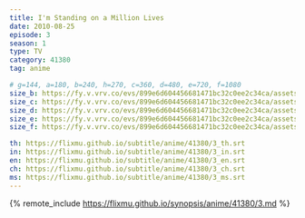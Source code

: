 ```yaml
---
title: I'm Standing on a Million Lives
date: 2010-08-25
episode: 3
season: 1
type: TV
category: 41380
tag: anime

# g=144, a=180, b=240, h=270, c=360, d=480, e=720, f=1080
size_b: https://fy.v.vrv.co/evs/899e6d604456681471bc32c0ee2c34ca/assets/06294b8a88a1bd99b33c459caac4b9b7_3882077.mp4
size_c: https://fy.v.vrv.co/evs/899e6d604456681471bc32c0ee2c34ca/assets/06294b8a88a1bd99b33c459caac4b9b7_3882076.mp4
size_d: https://fy.v.vrv.co/evs/899e6d604456681471bc32c0ee2c34ca/assets/06294b8a88a1bd99b33c459caac4b9b7_3882078.mp4
size_e: https://fy.v.vrv.co/evs/899e6d604456681471bc32c0ee2c34ca/assets/06294b8a88a1bd99b33c459caac4b9b7_3882079.mp4
size_f: https://fy.v.vrv.co/evs/899e6d604456681471bc32c0ee2c34ca/assets/06294b8a88a1bd99b33c459caac4b9b7_3882080.mp4

th: https://flixmu.github.io/subtitle/anime/41380/3_th.srt
in: https://flixmu.github.io/subtitle/anime/41380/3_in.srt
en: https://flixmu.github.io/subtitle/anime/41380/3_en.srt
ch: https://flixmu.github.io/subtitle/anime/41380/3_ch.srt
ms: https://flixmu.github.io/subtitle/anime/41380/3_ms.srt
---
```

{% remote_include https://flixmu.github.io/synopsis/anime/41380/3.md %}
